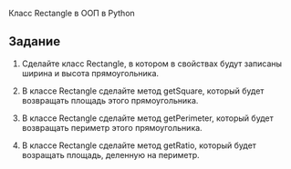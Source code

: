 Класс Rectangle в ООП в Python

## Задание

1. Сделайте класс Rectangle, в котором в свойствах будут записаны ширина и высота прямоугольника.

2. В классе Rectangle сделайте метод getSquare, который будет возвращать площадь этого прямоугольника.

3. В классе Rectangle сделайте метод getPerimeter, который будет возвращать периметр этого прямоугольника.

4. В классе Rectangle сделайте метод getRatio, который будет возращать площадь, деленную на периметр.


